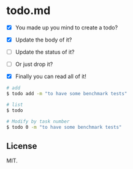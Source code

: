 # todo.md

- [x] You made up you mind to create a todo?

- [x] Update the body of it?

- [ ] Update the status of it?

- [ ] Or just drop it?

- [x] Finally you can read all of it!


```bash
# add
$ todo add -m "to have some benchmark tests"

# list
$ todo 

# Modify by task number
$ todo 0 -m "to have some benchmark tests"
```

## License

MIT.
